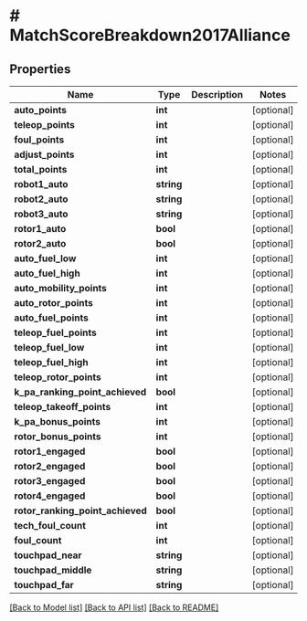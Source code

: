 # # MatchScoreBreakdown2017Alliance

## Properties

Name | Type | Description | Notes
------------ | ------------- | ------------- | -------------
**auto_points** | **int** |  | [optional] 
**teleop_points** | **int** |  | [optional] 
**foul_points** | **int** |  | [optional] 
**adjust_points** | **int** |  | [optional] 
**total_points** | **int** |  | [optional] 
**robot1_auto** | **string** |  | [optional] 
**robot2_auto** | **string** |  | [optional] 
**robot3_auto** | **string** |  | [optional] 
**rotor1_auto** | **bool** |  | [optional] 
**rotor2_auto** | **bool** |  | [optional] 
**auto_fuel_low** | **int** |  | [optional] 
**auto_fuel_high** | **int** |  | [optional] 
**auto_mobility_points** | **int** |  | [optional] 
**auto_rotor_points** | **int** |  | [optional] 
**auto_fuel_points** | **int** |  | [optional] 
**teleop_fuel_points** | **int** |  | [optional] 
**teleop_fuel_low** | **int** |  | [optional] 
**teleop_fuel_high** | **int** |  | [optional] 
**teleop_rotor_points** | **int** |  | [optional] 
**k_pa_ranking_point_achieved** | **bool** |  | [optional] 
**teleop_takeoff_points** | **int** |  | [optional] 
**k_pa_bonus_points** | **int** |  | [optional] 
**rotor_bonus_points** | **int** |  | [optional] 
**rotor1_engaged** | **bool** |  | [optional] 
**rotor2_engaged** | **bool** |  | [optional] 
**rotor3_engaged** | **bool** |  | [optional] 
**rotor4_engaged** | **bool** |  | [optional] 
**rotor_ranking_point_achieved** | **bool** |  | [optional] 
**tech_foul_count** | **int** |  | [optional] 
**foul_count** | **int** |  | [optional] 
**touchpad_near** | **string** |  | [optional] 
**touchpad_middle** | **string** |  | [optional] 
**touchpad_far** | **string** |  | [optional] 

[[Back to Model list]](../../README.md#documentation-for-models) [[Back to API list]](../../README.md#documentation-for-api-endpoints) [[Back to README]](../../README.md)


